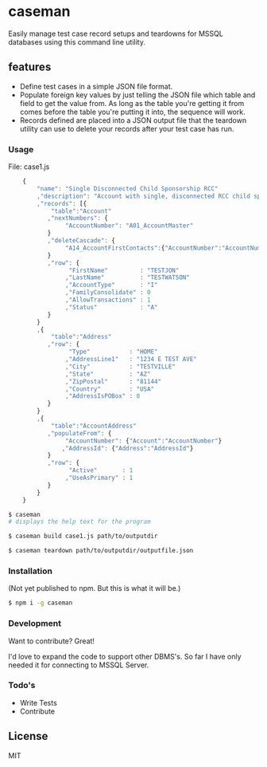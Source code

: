 # caseman

Easily manage test case record setups and teardowns for MSSQL databases using this command line utility.

## features

  - Define test cases in a simple JSON file format.
  - Populate foreign key values by just telling the JSON file which table and field to get the value from. As long as the table you're getting it from comes before the table you're putting it into, the sequence will work.
  - Records defined are placed into a JSON output file that the teardown utility can use to delete your records after your test case has run.

### Usage

File: case1.js
```javascript
    {
        "name": "Single Disconnected Child Sponsorship RCC"
        ,"description": "Account with single, disconnected RCC child sponsorship."
        ,"records": [{
            "table":"Account"
           ,"nextNumbers": {
                "AccountNumber": "A01_AccountMaster"
           }
           ,"deleteCascade": {
                "A14_AccountFirstContacts":{"AccountNumber":"AccountNumber"}
           }
           ,"row": {
                 "FirstName"         : "TESTJON"
                ,"LastName"          : "TESTWATSON"
                ,"AccountType"       : "I"
                ,"FamilyConsolidate" : 0
                ,"AllowTransactions" : 1
                ,"Status"            : "A"
           }
        }
        ,{
            "table":"Address"
           ,"row": {
                 "Type"           : "HOME"
                ,"AddressLine1"   : "1234 E TEST AVE"
                ,"City"           : "TESTVILLE"
                ,"State"          : "AZ"
                ,"ZipPostal"      : "81144"
                ,"Country"        : "USA"
                ,"AddressIsPOBox" : 0
           }
        }
        ,{
            "table":"AccountAddress"
           ,"populateFrom": {
                "AccountNumber": {"Account":"AccountNumber"}
               ,"AddressId": {"Address":"AddressId"}
           }
           ,"row": {
                 "Active"       : 1
                ,"UseAsPrimary" : 1
           }
        }
    }
```

```sh
$ caseman
# displays the help text for the program
```

```sh
$ caseman build case1.js path/to/outputdir
```

```sh
$ caseman teardown path/to/outputdir/outputfile.json
```


### Installation

(Not yet published to npm. But this is what it will be.)
```sh
$ npm i -g caseman
```

### Development

Want to contribute? Great!

I'd love to expand the code to support other DBMS's. So far I have only needed it for connecting to MSSQL Server.

### Todo's

 - Write Tests
 - Contribute

License
----

MIT


